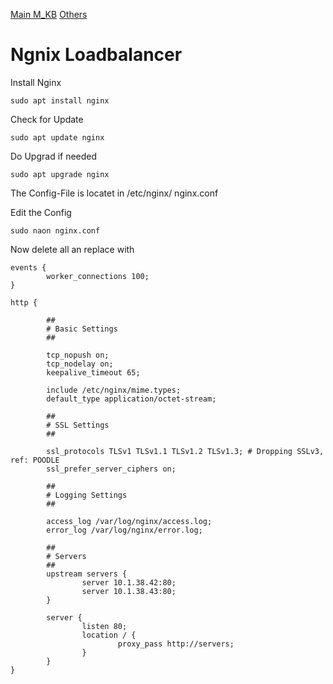 [Main M_KB](/README.md)
[Others](/Others/README.md)
# Ngnix Loadbalancer

Install Nginx
```
sudo apt install nginx
```

Check for Update
```
sudo apt update nginx
```

Do Upgrad if needed
```
sudo apt upgrade nginx
```

The Config-File is locatet in /etc/nginx/ nginx.conf

Edit the Config
```
sudo naon nginx.conf
```
Now delete all an replace with

```
events {
        worker_connections 100;
}

http {

        ##
        # Basic Settings
        ##

        tcp_nopush on;
        tcp_nodelay on;
        keepalive_timeout 65;

        include /etc/nginx/mime.types;
        default_type application/octet-stream;

        ##
        # SSL Settings
        ##

        ssl_protocols TLSv1 TLSv1.1 TLSv1.2 TLSv1.3; # Dropping SSLv3, ref: POODLE
        ssl_prefer_server_ciphers on;

        ##
        # Logging Settings
        ##

        access_log /var/log/nginx/access.log;
        error_log /var/log/nginx/error.log;

        ##
        # Servers
        ##
        upstream servers {
                server 10.1.38.42:80;
                server 10.1.38.43:80;
        }

        server {
                listen 80;
                location / {
                        proxy_pass http://servers;
                }
        }
}
```